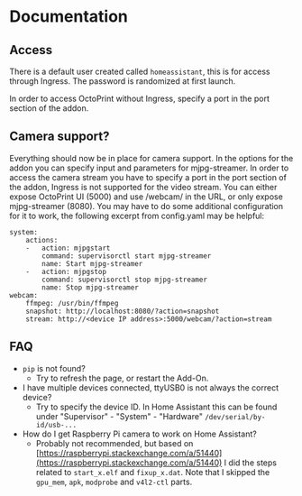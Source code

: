 # Documentation

## Access

There is a default user created called `homeassistant`, this is for access through Ingress. The password is randomized at first launch.

In order to access OctoPrint without Ingress, specify a port in the port section of the addon.

## Camera support?

Everything should now be in place for camera support. In the options for the addon you can specify input and parameters for mjpg-streamer.
In order to access the camera stream you have to specify a port in the port section of the addon, Ingress is not supported for the video stream. You can either expose OctoPrint UI (5000) and use /webcam/ in the URL, or only expose mjpg-streamer (8080).
You may have to do some additional configuration for it to work, the following excerpt from config.yaml may be helpful:

```
system:
    actions:
    -   action: mjpgstart
        command: supervisorctl start mjpg-streamer
        name: Start mjpg-streamer
    -   action: mjpgstop
        command: supervisorctl stop mjpg-streamer
        name: Stop mjpg-streamer
webcam:
    ffmpeg: /usr/bin/ffmpeg
    snapshot: http://localhost:8080/?action=snapshot
    stream: http://<device IP address>:5000/webcam/?action=stream
```

## FAQ

- `pip` is not found?
  - Try to refresh the page, or restart the Add-On.
- I have multiple devices connected, ttyUSB0 is not always the correct device?
  - Try to specify the device ID. In Home Assistant this can be found under "Supervisor" - "System" - "Hardware" `/dev/serial/by-id/usb-...`
- How do I get Raspberry Pi camera to work on Home Assistant?
  - Probably not recommended, but based on [https://raspberrypi.stackexchange.com/a/51440](https://raspberrypi.stackexchange.com/a/51440) I did the steps related to `start_x.elf` and `fixup_x.dat`. Note that I skipped the `gpu_mem`, `apk`, `modprobe` and `v4l2-ctl` parts.